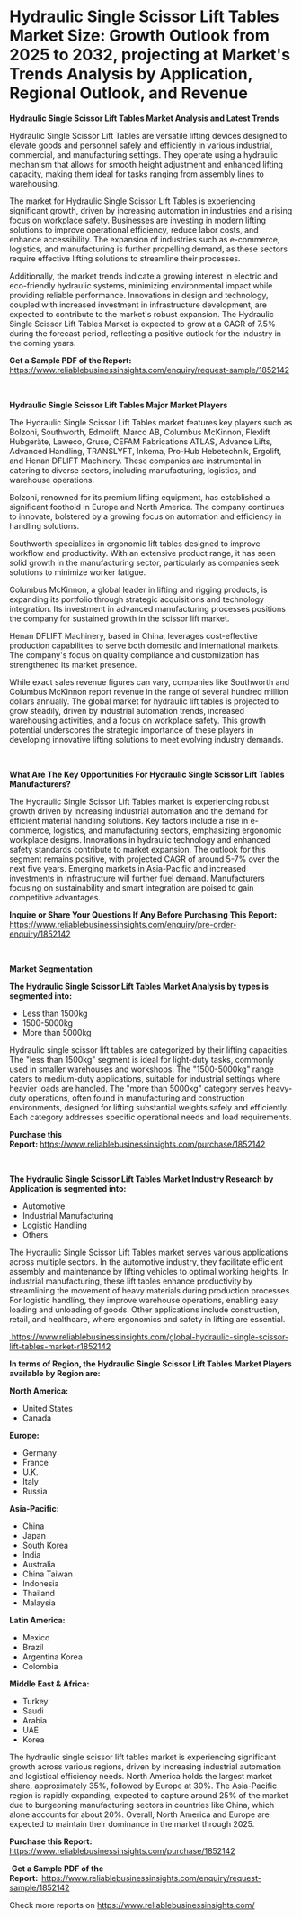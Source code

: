 <p><h1>Hydraulic Single Scissor Lift Tables Market Size: Growth Outlook from 2025 to 2032, projecting at Market's Trends Analysis by Application, Regional Outlook, and Revenue</h1></p><p><strong>Hydraulic Single Scissor Lift Tables Market Analysis and Latest Trends</strong></p>
<p><p>Hydraulic Single Scissor Lift Tables are versatile lifting devices designed to elevate goods and personnel safely and efficiently in various industrial, commercial, and manufacturing settings. They operate using a hydraulic mechanism that allows for smooth height adjustment and enhanced lifting capacity, making them ideal for tasks ranging from assembly lines to warehousing.</p><p>The market for Hydraulic Single Scissor Lift Tables is experiencing significant growth, driven by increasing automation in industries and a rising focus on workplace safety. Businesses are investing in modern lifting solutions to improve operational efficiency, reduce labor costs, and enhance accessibility. The expansion of industries such as e-commerce, logistics, and manufacturing is further propelling demand, as these sectors require effective lifting solutions to streamline their processes.</p><p>Additionally, the market trends indicate a growing interest in electric and eco-friendly hydraulic systems, minimizing environmental impact while providing reliable performance. Innovations in design and technology, coupled with increased investment in infrastructure development, are expected to contribute to the market's robust expansion. The Hydraulic Single Scissor Lift Tables Market is expected to grow at a CAGR of 7.5% during the forecast period, reflecting a positive outlook for the industry in the coming years.</p></p>
<p><strong>Get a Sample PDF of the Report:&nbsp;</strong> <a href="https://www.reliablebusinessinsights.com/enquiry/request-sample/1852142?utm_campaign=1119&utm_medium=2&utm_source=Github&utm_content=ia&utm_term=07012025&utm_id=hydraulic-single-scissor-lift-tables">https://www.reliablebusinessinsights.com/enquiry/request-sample/1852142</a></p>
<p>&nbsp;</p>
<p><strong>Hydraulic Single Scissor Lift Tables Major Market Players</strong></p>
<p><p>The Hydraulic Single Scissor Lift Tables market features key players such as Bolzoni, Southworth, Edmolift, Marco AB, Columbus McKinnon, Flexlift Hubgeräte, Laweco, Gruse, CEFAM Fabrications ATLAS, Advance Lifts, Advanced Handling, TRANSLYFT, Inkema, Pro-Hub Hebetechnik, Ergolift, and Henan DFLIFT Machinery. These companies are instrumental in catering to diverse sectors, including manufacturing, logistics, and warehouse operations.</p><p>Bolzoni, renowned for its premium lifting equipment, has established a significant foothold in Europe and North America. The company continues to innovate, bolstered by a growing focus on automation and efficiency in handling solutions.</p><p>Southworth specializes in ergonomic lift tables designed to improve workflow and productivity. With an extensive product range, it has seen solid growth in the manufacturing sector, particularly as companies seek solutions to minimize worker fatigue.</p><p>Columbus McKinnon, a global leader in lifting and rigging products, is expanding its portfolio through strategic acquisitions and technology integration. Its investment in advanced manufacturing processes positions the company for sustained growth in the scissor lift market.</p><p>Henan DFLIFT Machinery, based in China, leverages cost-effective production capabilities to serve both domestic and international markets. The company's focus on quality compliance and customization has strengthened its market presence.</p><p>While exact sales revenue figures can vary, companies like Southworth and Columbus McKinnon report revenue in the range of several hundred million dollars annually. The global market for hydraulic lift tables is projected to grow steadily, driven by industrial automation trends, increased warehousing activities, and a focus on workplace safety. This growth potential underscores the strategic importance of these players in developing innovative lifting solutions to meet evolving industry demands.</p></p>
<p>&nbsp;</p>
<p><strong>What Are The Key Opportunities For Hydraulic Single Scissor Lift Tables Manufacturers?</strong></p>
<p><p>The Hydraulic Single Scissor Lift Tables market is experiencing robust growth driven by increasing industrial automation and the demand for efficient material handling solutions. Key factors include a rise in e-commerce, logistics, and manufacturing sectors, emphasizing ergonomic workplace designs. Innovations in hydraulic technology and enhanced safety standards contribute to market expansion. The outlook for this segment remains positive, with projected CAGR of around 5-7% over the next five years. Emerging markets in Asia-Pacific and increased investments in infrastructure will further fuel demand. Manufacturers focusing on sustainability and smart integration are poised to gain competitive advantages.</p></p>
<p><strong>Inquire or Share Your Questions If Any Before Purchasing This Report:</strong> <a href="https://www.reliablebusinessinsights.com/enquiry/pre-order-enquiry/1852142?utm_campaign=1119&utm_medium=2&utm_source=Github&utm_content=ia&utm_term=07012025&utm_id=hydraulic-single-scissor-lift-tables">https://www.reliablebusinessinsights.com/enquiry/pre-order-enquiry/1852142</a></p>
<p>&nbsp;</p>
<p><strong>Market Segmentation</strong></p>
<p><strong>The Hydraulic Single Scissor Lift Tables Market Analysis by types is segmented into:</strong></p>
<p><ul><li>Less than 1500kg</li><li>1500-5000kg</li><li>More than 5000kg</li></ul></p>
<p><p>Hydraulic single scissor lift tables are categorized by their lifting capacities. The "less than 1500kg" segment is ideal for light-duty tasks, commonly used in smaller warehouses and workshops. The "1500-5000kg" range caters to medium-duty applications, suitable for industrial settings where heavier loads are handled. The "more than 5000kg" category serves heavy-duty operations, often found in manufacturing and construction environments, designed for lifting substantial weights safely and efficiently. Each category addresses specific operational needs and load requirements.</p></p>
<p><strong>Purchase this Report:&nbsp;</strong><a href="https://www.reliablebusinessinsights.com/purchase/1852142?utm_campaign=1119&utm_medium=2&utm_source=Github&utm_content=ia&utm_term=07012025&utm_id=hydraulic-single-scissor-lift-tables">https://www.reliablebusinessinsights.com/purchase/1852142</a></p>
<p>&nbsp;</p>
<p><strong>The Hydraulic Single Scissor Lift Tables Market Industry Research by Application is segmented into:</strong></p>
<p><ul><li>Automotive</li><li>Industrial Manufacturing</li><li>Logistic Handling</li><li>Others</li></ul></p>
<p><p>The Hydraulic Single Scissor Lift Tables market serves various applications across multiple sectors. In the automotive industry, they facilitate efficient assembly and maintenance by lifting vehicles to optimal working heights. In industrial manufacturing, these lift tables enhance productivity by streamlining the movement of heavy materials during production processes. For logistic handling, they improve warehouse operations, enabling easy loading and unloading of goods. Other applications include construction, retail, and healthcare, where ergonomics and safety in lifting are essential.</p></p>
<p><a href="https://www.reliablebusinessinsights.com/global-hydraulic-single-scissor-lift-tables-market-r1852142?utm_campaign=1119&utm_medium=2&utm_source=Github&utm_content=ia&utm_term=07012025&utm_id=hydraulic-single-scissor-lift-tables">&nbsp;https://www.reliablebusinessinsights.com/global-hydraulic-single-scissor-lift-tables-market-r1852142</a></p>
<p><strong>In terms of Region, the Hydraulic Single Scissor Lift Tables Market Players available by Region are:</strong></p>
<p>
    <p> <strong> North America: </strong>
        <ul>
            <li>United States</li>
            <li>Canada</li>
        </ul>
        </p> 
    <p> <strong> Europe: </strong>
        <ul>
            <li>Germany</li>
            <li>France</li>
            <li>U.K.</li>
            <li>Italy</li>
            <li>Russia</li>
        </ul>
        </p> 
    <p> <strong> Asia-Pacific: </strong>
        <ul>
            <li>China</li>
            <li>Japan</li>
            <li>South Korea</li>
            <li>India</li>
            <li>Australia</li>
            <li>China Taiwan</li>
            <li>Indonesia</li>
            <li>Thailand</li>
            <li>Malaysia</li>
        </ul>
        </p> 
    <p> <strong> Latin America: </strong>
        <ul>
            <li>Mexico</li>
            <li>Brazil</li>
            <li>Argentina Korea</li>
            <li>Colombia</li>
        </ul>
        </p> 
    <p> <strong> Middle East & Africa: </strong>
        <ul>
            <li>Turkey</li>
            <li>Saudi</li>
            <li>Arabia</li>
            <li>UAE</li>
            <li>Korea</li>
        </ul>
    </p>
    </p>
<p><p>The hydraulic single scissor lift tables market is experiencing significant growth across various regions, driven by increasing industrial automation and logistical efficiency needs. North America holds the largest market share, approximately 35%, followed by Europe at 30%. The Asia-Pacific region is rapidly expanding, expected to capture around 25% of the market due to burgeoning manufacturing sectors in countries like China, which alone accounts for about 20%. Overall, North America and Europe are expected to maintain their dominance in the market through 2025.</p></p>
<p><strong>Purchase this Report: </strong><a href="https://www.reliablebusinessinsights.com/purchase/1852142?utm_campaign=1119&utm_medium=2&utm_source=Github&utm_content=ia&utm_term=07012025&utm_id=hydraulic-single-scissor-lift-tables">https://www.reliablebusinessinsights.com/purchase/1852142</a></p>
<p>&nbsp;<strong>Get a Sample PDF of the Report:&nbsp;&nbsp;</strong><a href="https://www.reliablebusinessinsights.com/enquiry/request-sample/1852142?utm_campaign=1119&utm_medium=2&utm_source=Github&utm_content=ia&utm_term=07012025&utm_id=hydraulic-single-scissor-lift-tables">https://www.reliablebusinessinsights.com/enquiry/request-sample/1852142</a></p>
<p><strong></strong></p>
<p>Check more reports on <a href="https://www.reliablebusinessinsights.com/?utm_campaign=1119&utm_medium=2&utm_source=Github&utm_content=ia&utm_term=07012025&utm_id=hydraulic-single-scissor-lift-tables">https://www.reliablebusinessinsights.com/</a></p>
